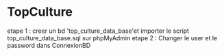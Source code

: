 # TopCulture

etape 1 : creer un bd 'top_culture_data_base'et importer le script top_culture_data_base.sql sur phpMyAdmin
etape 2 : Changer le user et le password dans ConnexionBD
